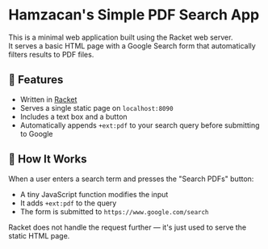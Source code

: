 # Hamzacan's Simple PDF Search App

This is a minimal web application built using the Racket web server.  
It serves a basic HTML page with a Google Search form that automatically filters results to PDF files.

## 🧠 Features

- Written in [Racket](https://racket-lang.org/)
- Serves a single static page on `localhost:8090`
- Includes a text box and a button
- Automatically appends `+ext:pdf` to your search query before submitting to Google

## 🚀 How It Works

When a user enters a search term and presses the "Search PDFs" button:
- A tiny JavaScript function modifies the input
- It adds `+ext:pdf` to the query
- The form is submitted to `https://www.google.com/search`

Racket does not handle the request further — it's just used to serve the static HTML page.
